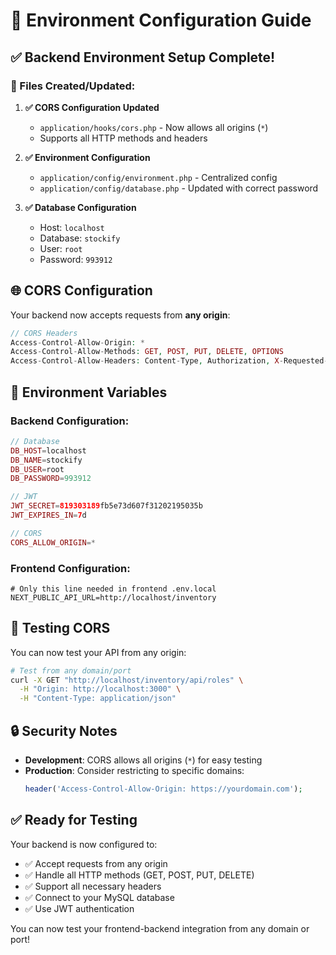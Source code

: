 # 🔧 Environment Configuration Guide

## ✅ **Backend Environment Setup Complete!**

### **📁 Files Created/Updated:**

1. **✅ CORS Configuration Updated**
   - `application/hooks/cors.php` - Now allows all origins (`*`)
   - Supports all HTTP methods and headers

2. **✅ Environment Configuration**
   - `application/config/environment.php` - Centralized config
   - `application/config/database.php` - Updated with correct password

3. **✅ Database Configuration**
   - Host: `localhost`
   - Database: `stockify`
   - User: `root`
   - Password: `993912`

## 🌐 **CORS Configuration**

Your backend now accepts requests from **any origin**:

```php
// CORS Headers
Access-Control-Allow-Origin: *
Access-Control-Allow-Methods: GET, POST, PUT, DELETE, OPTIONS
Access-Control-Allow-Headers: Content-Type, Authorization, X-Requested-With
```

## 🔧 **Environment Variables**

### **Backend Configuration:**
```php
// Database
DB_HOST=localhost
DB_NAME=stockify
DB_USER=root
DB_PASSWORD=993912

// JWT
JWT_SECRET=819303189fb5e73d607f31202195035b
JWT_EXPIRES_IN=7d

// CORS
CORS_ALLOW_ORIGIN=*
```

### **Frontend Configuration:**
```env
# Only this line needed in frontend .env.local
NEXT_PUBLIC_API_URL=http://localhost/inventory
```

## 🚀 **Testing CORS**

You can now test your API from any origin:

```bash
# Test from any domain/port
curl -X GET "http://localhost/inventory/api/roles" \
  -H "Origin: http://localhost:3000" \
  -H "Content-Type: application/json"
```

## 🔒 **Security Notes**

- **Development**: CORS allows all origins (`*`) for easy testing
- **Production**: Consider restricting to specific domains:
  ```php
  header('Access-Control-Allow-Origin: https://yourdomain.com');
  ```

## ✅ **Ready for Testing**

Your backend is now configured to:
- ✅ Accept requests from any origin
- ✅ Handle all HTTP methods (GET, POST, PUT, DELETE)
- ✅ Support all necessary headers
- ✅ Connect to your MySQL database
- ✅ Use JWT authentication

You can now test your frontend-backend integration from any domain or port!

